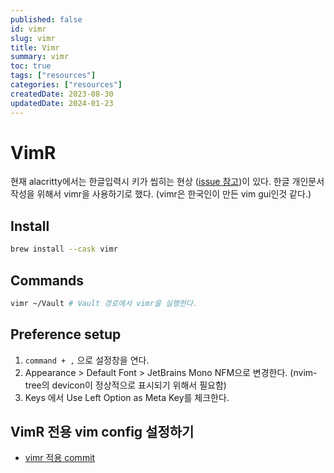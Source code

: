 ```yaml
---
published: false
id: vimr
slug: vimr
title: Vimr
summary: vimr
toc: true
tags: ["resources"]
categories: ["resources"]
createdDate: 2023-08-30
updatedDate: 2024-01-23
---
```


# VimR

현재 alacritty에서는 한글입력시 키가 씹히는 현상 ([issue 참고](https://github.com/alacritty/alacritty/issues/6942))이 있다.
한글 개인문서 작성을 위해서 vimr을 사용하기로 했다. (vimr은 한국인이 만든 vim gui인것 같다.)


## Install

```bash
brew install --cask vimr
```


## Commands

```bash
vimr ~/Vault # Vault 경로에서 vimr을 실행한다.
```


## Preference setup

1. `command + ,` 으로 설정창을 연다.
2. Appearance > Default Font > JetBrains Mono NFM으로 변경한다.
  (nvim-tree의 devicon이 정상적으로 표시되기 위해서 필요함)
3. Keys 에서 Use Left Option as Meta Key를 체크한다.


## VimR 전용 vim config 설정하기
- [vimr 적용 commit](https://github.com/devstefancho/.config/commit/567e93e0bb7dd38fbc1d86de916c0dfe1d112c47)

